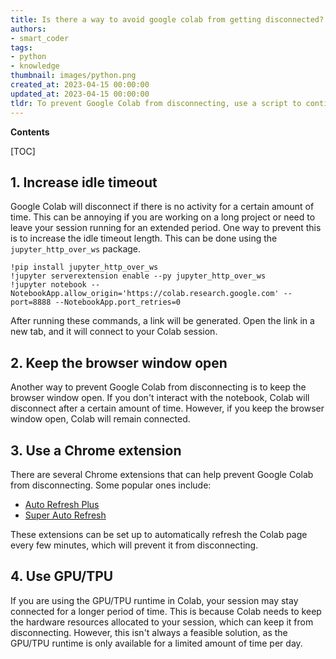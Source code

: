```yaml
---
title: Is there a way to avoid google colab from getting disconnected?
authors:
- smart_coder
tags:
- python
- knowledge
thumbnail: images/python.png
created_at: 2023-04-15 00:00:00
updated_at: 2023-04-15 00:00:00
tldr: To prevent Google Colab from disconnecting, use a script to continuously perform an action such as printing the current time or running a loop that performs calculations.
---
```


**Contents**

[TOC]

## 1. Increase idle timeout

Google Colab will disconnect if there is no activity for a certain amount of time. This can be annoying if you are working on a long project or need to leave your session running for an extended period. One way to prevent this is to increase the idle timeout length. This can be done using the `jupyter_http_over_ws` package.

```
!pip install jupyter_http_over_ws
!jupyter serverextension enable --py jupyter_http_over_ws
!jupyter notebook --NotebookApp.allow_origin='https://colab.research.google.com' --port=8888 --NotebookApp.port_retries=0
```

After running these commands, a link will be generated. Open the link in a new tab, and it will connect to your Colab session.

## 2. Keep the browser window open

Another way to prevent Google Colab from disconnecting is to keep the browser window open. If you don't interact with the notebook, Colab will disconnect after a certain amount of time. However, if you keep the browser window open, Colab will remain connected. 

## 3. Use a Chrome extension

There are several Chrome extensions that can help prevent Google Colab from disconnecting. Some popular ones include:

- [Auto Refresh Plus](https://chrome.google.com/webstore/detail/auto-refresh-plus/oilipfekkmncanaajkapbpancpelijih?hl=en)
- [Super Auto Refresh](https://chrome.google.com/webstore/detail/super-auto-refresh-plus/globgafddkdlnalejlkcpaefakkhkdoa?hl=en)

These extensions can be set up to automatically refresh the Colab page every few minutes, which will prevent it from disconnecting.

## 4. Use GPU/TPU

If you are using the GPU/TPU runtime in Colab, your session may stay connected for a longer period of time. This is because Colab needs to keep the hardware resources allocated to your session, which can keep it from disconnecting. However, this isn't always a feasible solution, as the GPU/TPU runtime is only available for a limited amount of time per day.
